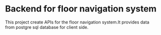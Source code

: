 # Backend for floor navigation system
This project create APIs for the floor navigation system.It provides data from postgre sql database for client side.


